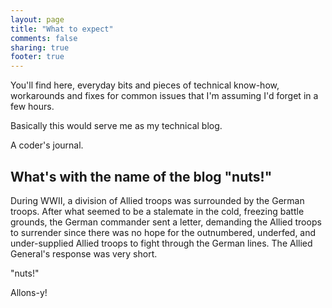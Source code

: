 ```yaml
---
layout: page
title: "What to expect"
comments: false
sharing: true
footer: true
---
```


You'll find here, everyday bits and pieces of technical know-how, workarounds and fixes for common issues that I'm assuming I'd forget in a few hours. 

Basically this would serve me as my technical blog. 

A coder's journal. 

## What's with the name of the blog "nuts!"
During WWII, a division of Allied troops was surrounded by the German troops. After what seemed to be a stalemate in the cold, freezing battle grounds, the German commander sent a letter, demanding the Allied troops to surrender since there was no hope for the outnumbered, underfed, and under-supplied Allied troops to fight through the German lines. The Allied General's response was very short. 

"nuts!"


Allons-y!   